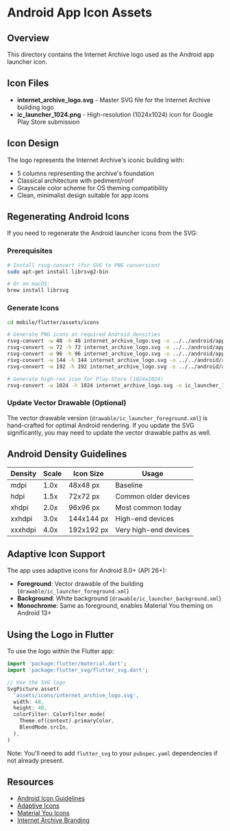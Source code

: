 # Android App Icon Assets

## Overview

This directory contains the Internet Archive logo used as the Android app launcher icon.

## Icon Files

- **internet_archive_logo.svg** - Master SVG file for the Internet Archive building logo
- **ic_launcher_1024.png** - High-resolution (1024x1024) icon for Google Play Store submission

## Icon Design

The logo represents the Internet Archive's iconic building with:
- 5 columns representing the archive's foundation
- Classical architecture with pediment/roof
- Grayscale color scheme for OS theming compatibility
- Clean, minimalist design suitable for app icons

## Regenerating Android Icons

If you need to regenerate the Android launcher icons from the SVG:

### Prerequisites

```bash
# Install rsvg-convert (for SVG to PNG conversion)
sudo apt-get install librsvg2-bin

# Or on macOS:
brew install librsvg
```

### Generate Icons

```bash
cd mobile/flutter/assets/icons

# Generate PNG icons at required Android densities
rsvg-convert -w 48 -h 48 internet_archive_logo.svg -o ../../android/app/src/main/res/mipmap-mdpi/ic_launcher.png
rsvg-convert -w 72 -h 72 internet_archive_logo.svg -o ../../android/app/src/main/res/mipmap-hdpi/ic_launcher.png
rsvg-convert -w 96 -h 96 internet_archive_logo.svg -o ../../android/app/src/main/res/mipmap-xhdpi/ic_launcher.png
rsvg-convert -w 144 -h 144 internet_archive_logo.svg -o ../../android/app/src/main/res/mipmap-xxhdpi/ic_launcher.png
rsvg-convert -w 192 -h 192 internet_archive_logo.svg -o ../../android/app/src/main/res/mipmap-xxxhdpi/ic_launcher.png

# Generate high-res icon for Play Store (1024x1024)
rsvg-convert -w 1024 -h 1024 internet_archive_logo.svg -o ic_launcher_1024.png
```

### Update Vector Drawable (Optional)

The vector drawable version (`drawable/ic_launcher_foreground.xml`) is hand-crafted for optimal Android rendering. If you update the SVG significantly, you may need to update the vector drawable paths as well.

## Android Density Guidelines

| Density | Scale | Icon Size | Usage |
|---------|-------|-----------|-------|
| mdpi    | 1.0x  | 48x48 px  | Baseline |
| hdpi    | 1.5x  | 72x72 px  | Common older devices |
| xhdpi   | 2.0x  | 96x96 px  | Most common today |
| xxhdpi  | 3.0x  | 144x144 px | High-end devices |
| xxxhdpi | 4.0x  | 192x192 px | Very high-end devices |

## Adaptive Icon Support

The app uses adaptive icons for Android 8.0+ (API 26+):
- **Foreground**: Vector drawable of the building (`drawable/ic_launcher_foreground.xml`)
- **Background**: White background (`drawable/ic_launcher_background.xml`)
- **Monochrome**: Same as foreground, enables Material You theming on Android 13+

## Using the Logo in Flutter

To use the logo within the Flutter app:

```dart
import 'package:flutter/material.dart';
import 'package:flutter_svg/flutter_svg.dart';

// Use the SVG logo
SvgPicture.asset(
  'assets/icons/internet_archive_logo.svg',
  width: 48,
  height: 48,
  colorFilter: ColorFilter.mode(
    Theme.of(context).primaryColor,
    BlendMode.srcIn,
  ),
)
```

Note: You'll need to add `flutter_svg` to your `pubspec.yaml` dependencies if not already present.

## Resources

- [Android Icon Guidelines](https://developer.android.com/guide/practices/ui_guidelines/icon_design_launcher)
- [Adaptive Icons](https://developer.android.com/develop/ui/views/launch/icon_design_adaptive)
- [Material You Icons](https://m3.material.io/styles/icons/overview)
- [Internet Archive Branding](https://archive.org/about/)
